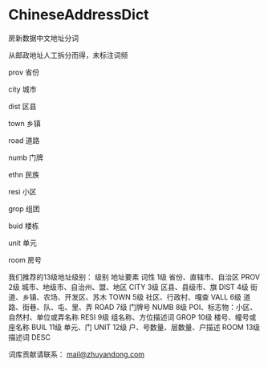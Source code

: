 # ChineseAddressDict
房新数据中文地址分词

从邮政地址人工拆分而得，未标注词频


prov 省份

city 城市

dist 区县

town 乡镇

road 道路

numb 门牌

ethn 民族

resi 小区

grop 组团

buid 楼栋

unit 单元

room 房号

我们推荐的13级地址级别：
级别	地址要素	词性
1级	省份、直辖市、自治区	PROV
2级	城市、地级市、自治州、盟、地区	CITY
3级	区县、县级市、旗	DIST
4级	街道、乡镇、农场、开发区、苏木	TOWN
5级	社区、行政村、嘎查	VALL
6级	道路、街巷、队、屯、里、弄	ROAD
7级	门牌号	NUMB
8级	POI、标志物：小区、自然村、单位或弄名称	RESI
9级	组名称、方位描述词	GROP
10级	楼号、幢号或座名称	BUIL
11级	单元、门	UNIT
12级	户、号数量、层数量、户描述	ROOM
13级	描述词	DESC

词库贡献请联系： mail@zhuyandong.com
